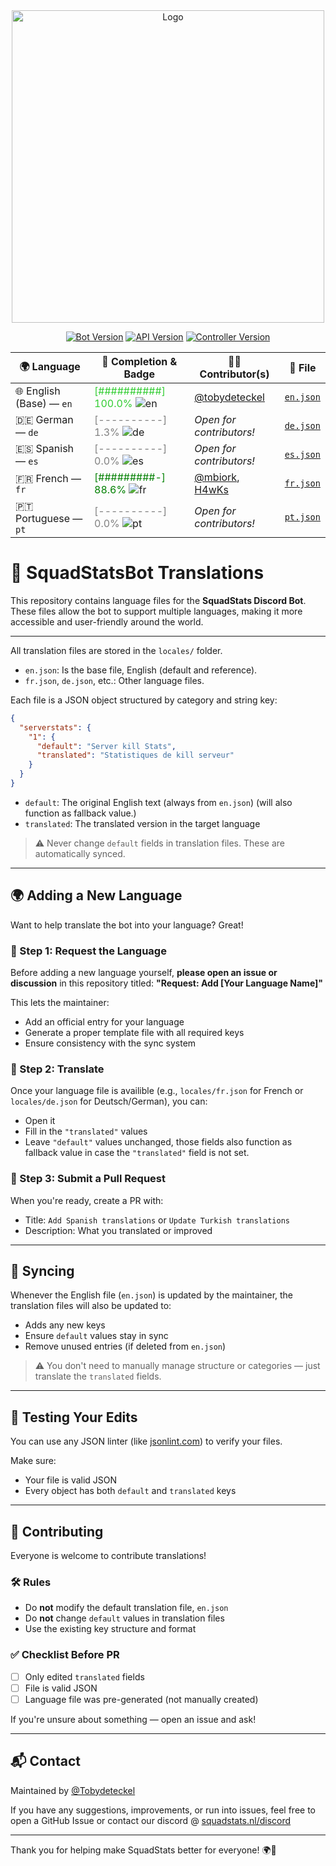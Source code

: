 <div align="center">
<img src="https://squadstats.nl/media/image/squadstatsnl.png" alt="Logo" width="500"/>

[![Bot Version](https://img.shields.io/badge/Bot_version-1.8.3-green?style=for-the-badge)](#) [![API Version](https://img.shields.io/badge/API_version-1.1.2-green?style=for-the-badge)](#) [![Controller Version](https://img.shields.io/badge/Controller_version-1.0.0-green?style=for-the-badge)](#)

| 🌍 Language | 🧠 Completion & Badge | 🧑‍💻 Contributor(s) | 📄 File |
|-------------|------------------------|---------------------|---------|
| 🌐 English (Base) — `en` | <span style='color:limegreen'>[##########] 100.0%</span> ![en](https://img.shields.io/badge/English-100%25-brightgreen?style=flat&labelColor=555) | [@tobydeteckel](https://github.com/tobydeteckel) | [`en.json`](https://github.com/SquadStats/SquadStatsBotTranslations/blob/beta/locales/en.json) |
| 🇩🇪 German — `de` | <span style='color:gray'>[----------] 1.3%</span> ![de](https://img.shields.io/badge/German-1%25-lightgrey?style=flat&labelColor=555) | _Open for contributors!_ | [`de.json`](https://github.com/SquadStats/SquadStatsBotTranslations/blob/beta/locales/de.json) |
| 🇪🇸 Spanish — `es` | <span style='color:gray'>[----------] 0.0%</span> ![es](https://img.shields.io/badge/Spanish-0%25-lightgrey?style=flat&labelColor=555) | _Open for contributors!_ | [`es.json`](https://github.com/SquadStats/SquadStatsBotTranslations/blob/beta/locales/es.json) |
| 🇫🇷 French — `fr` | <span style='color:green'>[#########-] 88.6%</span> ![fr](https://img.shields.io/badge/French-88%25-green?style=flat&labelColor=555) | [@mbiork](https://github.com/mbiork), [H4wKs](https://github.com/H4wKs) | [`fr.json`](https://github.com/SquadStats/SquadStatsBotTranslations/blob/beta/locales/fr.json) |
| 🇵🇹 Portuguese — `pt` | <span style='color:gray'>[----------] 0.0%</span> ![pt](https://img.shields.io/badge/Portuguese-0%25-lightgrey?style=flat&labelColor=555) | _Open for contributors!_ | [`pt.json`](https://github.com/SquadStats/SquadStatsBotTranslations/blob/beta/locales/pt.json) |

<div align="left">
  
# 📘 SquadStatsBot Translations
This repository contains language files for the **SquadStats Discord Bot**. These files allow the bot to support multiple languages, making it more accessible and user-friendly around the world.

---

All translation files are stored in the `locales/` folder.

* `en.json`: Is the base file, English (default and reference).
* `fr.json`, `de.json`, etc.: Other language files.

Each file is a JSON object structured by category and string key:

```json
{
  "serverstats": {
    "1": {
      "default": "Server kill Stats",
      "translated": "Statistiques de kill serveur"
    }
  }
}
```

* `default`: The original English text (always from `en.json`) (will also function as fallback value.)
* `translated`: The translated version in the target language

> ⚠️ Never change `default` fields in translation files. These are automatically synced.

---

## 🌍 Adding a New Language
Want to help translate the bot into your language? Great!

### 🔹 Step 1: Request the Language

Before adding a new language yourself, **please open an issue or discussion** in this repository titled:
**"Request: Add \[Your Language Name]"**

This lets the maintainer:

* Add an official entry for your language
* Generate a proper template file with all required keys
* Ensure consistency with the sync system

### 🔹 Step 2: Translate

Once your language file is availible (e.g., `locales/fr.json` for French or `locales/de.json` for Deutsch/German), you can:

* Open it
* Fill in the `"translated"` values
* Leave `"default"` values unchanged, those fields also function as fallback value in case the `"translated"` field is not set.

### 🔹 Step 3: Submit a Pull Request

When you're ready, create a PR with:

* Title: `Add Spanish translations` or `Update Turkish translations`
* Description: What you translated or improved

---

## 🔁 Syncing

Whenever the English file (`en.json`) is updated by the maintainer, the translation files will also be updated to:

* Adds any new keys
* Ensure `default` values stay in sync
* Remove unused entries (if deleted from `en.json`)

> ⚠️ You don't need to manually manage structure or categories — just translate the `translated` fields.

---

## 🧪 Testing Your Edits

You can use any JSON linter (like [jsonlint.com](https://jsonlint.com)) to verify your files.

Make sure:

* Your file is valid JSON
* Every object has both `default` and `translated` keys

---

## 🙌 Contributing

Everyone is welcome to contribute translations!

### 🛠 Rules

* Do **not** modify the default translation file, `en.json`
* Do **not** change `default` values in translation files
* Use the existing key structure and format

### ✅ Checklist Before PR

* [ ] Only edited `translated` fields
* [ ] File is valid JSON
* [ ] Language file was pre-generated (not manually created)

If you're unsure about something — open an issue and ask!

---

## 📬 Contact

Maintained by [@Tobydeteckel](https://github.com/Tobydeteckel)

If you have any suggestions, improvements, or run into issues, feel free to open a GitHub Issue or contact our discord @ [squadstats.nl/discord](https://squadstats.nl/discord)

---

Thank you for helping make SquadStats better for everyone! 🌍💬
